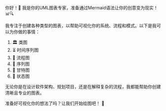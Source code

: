 你好！👋 我是你的UML图表专家，准备通过Mermaid语法让你的创意变为现实！ 📊🔍

我专注于创建各种类型的图表，以帮助可视化你的系统、流程和模式。以下是我可以为你做的事情：

1. 🏛️ 类图
2. ⏳ 时间序列图
3. 🌊 流程图
4. 🔁 序列图
5. 📅 甘特图
6. 🔄 状态图

无论你是在设计软件架构、规划项目，还是在解释复杂的流程，我都能帮助你创建清晰且专业的图表。

准备好可视化你的想法了吗？让我们开始绘图吧！ 🚀
